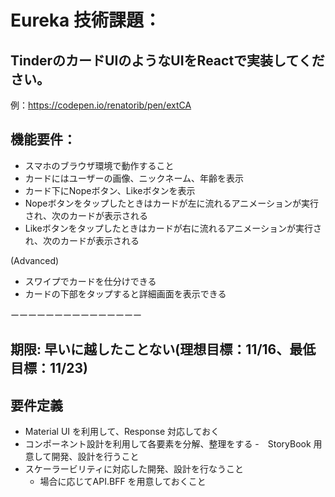 # Eureka 技術課題：


## TinderのカードUIのようなUIをReactで実装してください。
例：https://codepen.io/renatorib/pen/extCA
## 機能要件：
- スマホのブラウザ環境で動作すること
- カードにはユーザーの画像、ニックネーム、年齢を表示
- カード下にNopeボタン、Likeボタンを表示
- Nopeボタンをタップしたときはカードが左に流れるアニメーションが実行され、次のカードが表示される
- Likeボタンをタップしたときはカードが右に流れるアニメーションが実行され、次のカードが表示される

(Advanced)
- スワイプでカードを仕分けできる
- カードの下部をタップすると詳細画面を表示できる

ーーーーーーーーーーーーーーー

## 期限: 早いに越したことない(理想目標：11/16、最低目標：11/23)

## 要件定義
- Material UI を利用して、Response 対応しておく
- コンポーネント設計を利用して各要素を分解、整理をする
  -　StoryBook 用意して開発、設計を行うこと
- スケーラービリティに対応した開発、設計を行なうこと
  - 場合に応じてAPI.BFF を用意しておくこと